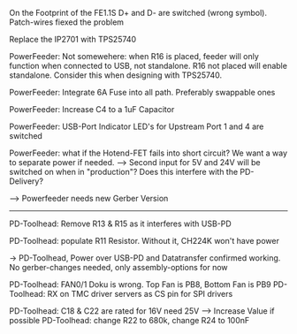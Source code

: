 On the Footprint of the FE1.1S D+ and D- are switched (wrong symbol). Patch-wires fiexed the problem

Replace the IP2701 with TPS25740

PowerFeeder: Not somewehere: when R16 is placed, feeder will only function when connected to USB, not standalone. R16 not placed will enable standalone. Consider this when designing with TPS25740.

PowerFeeder: Integrate 6A Fuse into all path. Preferably swappable ones

PowerFeeder: Increase C4 to a 1uF Capacitor

PowerFeeder: USB-Port Indicator LED's for Upstream Port 1 and 4 are switched

PowerFeeder: what if the Hotend-FET fails into short circuit? We want a way to separate power if needed.
--> Second input for 5V and 24V will be switched on when in "production"? Does this interfere with the PD-Delivery?

--> Powerfeeder needs new Gerber Version

___


PD-Toolhead: Remove R13 & R15 as it interferes with USB-PD

PD-Toolhead: populate R11 Resistor. Without it, CH224K won't have power

-> PD-Toolhead, Power over USB-PD and Datatransfer confirmed working. No gerber-changes needed, only assembly-options for now

PD-Toolhead: FAN0/1 Doku is wrong. Top Fan is PB8, Bottom Fan is PB9
PD-Toolhead: RX on TMC driver servers as CS pin for SPI drivers

PD-Toolhead: C18 & C22 are rated for 16V need 25V --> Increase Value if possible
PD-Toolhead: change R22 to 680k, change R24 to 100nF
